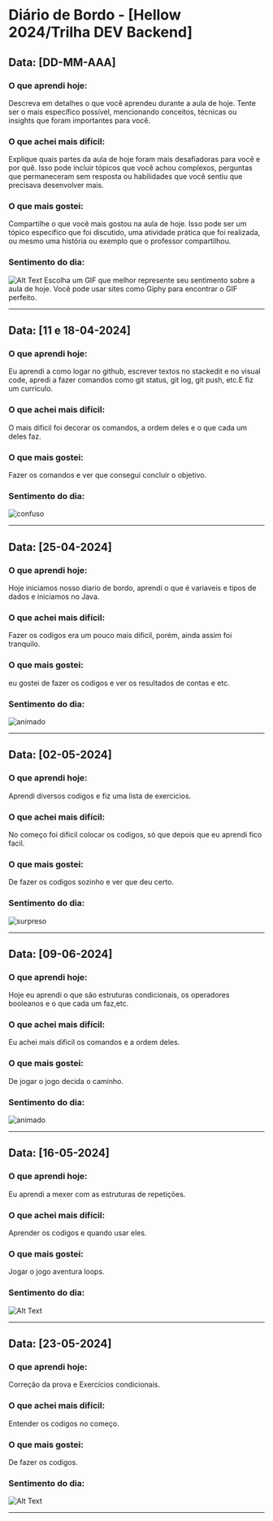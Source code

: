 # Diário de Bordo - [Hellow 2024/Trilha DEV Backend]


## Data: [DD-MM-AAA]

### O que aprendi hoje:
Descreva em detalhes o que você aprendeu durante a aula de hoje. Tente ser o mais específico possível, mencionando conceitos, técnicas ou insights que foram importantes para você.

### O que achei mais difícil:
Explique quais partes da aula de hoje foram mais desafiadoras para você e por quê. Isso pode incluir tópicos que você achou complexos, perguntas que permaneceram sem resposta ou habilidades que você sentiu que precisava desenvolver mais.

### O que mais gostei:
Compartilhe o que você mais gostou na aula de hoje. Isso pode ser um tópico específico que foi discutido, uma atividade prática que foi realizada, ou mesmo uma história ou exemplo que o professor compartilhou.

### Sentimento do dia:
![Alt Text](URL_DO_GIF)
Escolha um GIF que melhor represente seu sentimento sobre a aula de hoje. Você pode usar sites como Giphy para encontrar o GIF perfeito.

---

## Data: [11 e 18-04-2024]

### O que aprendi hoje:
Eu aprendi a como logar no github, escrever textos no stackedit e no visual code, apredi a fazer comandos como git status, git log, git push, etc.E fiz um curriculo.

### O que achei mais difícil:
O mais dificil foi decorar os comandos, a ordem deles e o que cada um deles faz.

### O que mais gostei:
Fazer os comandos e ver que consegui concluir o objetivo.

### Sentimento do dia:
![confuso](https://media4.giphy.com/media/lkdH8FmImcGoylv3t3/200.webp?cid=ecf05e47cpgbaoocnvyh1bj33h7mi3yp4x6mbyns0nfnatpf&ep=v1_gifs_search&rid=200.webp&ct=g)

---

## Data: [25-04-2024]

### O que aprendi hoje:
Hoje iniciamos nosso diario de bordo, aprendi o que é variaveis e tipos de dados e iniciamos no Java.

### O que achei mais difícil:
Fazer os codigos era um pouco mais dificil, porém, ainda assim foi tranquilo.

### O que mais gostei:
eu gostei de fazer os codigos e ver os resultados de contas e etc.

### Sentimento do dia:
![animado](https://media0.giphy.com/media/OLY40BwPRUWic/200.webp?cid=ecf05e472v0ll6x467bgyxabuc6takraergdf8a2r9xmurih&ep=v1_gifs_search&rid=200.webp&ct=g)

---

## Data: [02-05-2024]

### O que aprendi hoje:
Aprendi diversos codigos e fiz uma lista de exercicios.

### O que achei mais difícil:
No começo foi dificil colocar os codigos, só que depois que eu aprendi fico facil.

### O que mais gostei:
De fazer os codigos sozinho e ver que deu certo.

### Sentimento do dia:
![surpreso](https://media0.giphy.com/media/v1.Y2lkPTc5MGI3NjExNGQwbWVyNTM0MHBndjVyOWxkOGluY294MHc5bnM1cmZ6eXdzeXM2cyZlcD12MV9pbnRlcm5hbF9naWZfYnlfaWQmY3Q9Zw/Dg4TxjYikCpiGd7tYs/giphy.gif)

---

## Data: [09-06-2024]

### O que aprendi hoje:
Hoje eu aprendi o que são estruturas condicionais,  os operadores booleanos e o que cada um faz,etc.

### O que achei mais difícil:
Eu achei mais dificil os comandos e a ordem deles.

### O que mais gostei:
De jogar o jogo decida o caminho.

### Sentimento do dia:
![animado](https://media.giphy.com/media/v1.Y2lkPTc5MGI3NjExYndmZDhvbmI0dzEzd2kycnN0eWF4cjV3cTBuZnQxeGY2OHJjYWFmdSZlcD12MV9naWZzX3NlYXJjaCZjdD1n/Fu3OjBQiCs3s0ZuLY3/giphy.gif)

---

## Data: [16-05-2024]

### O que aprendi hoje:
Eu aprendi a mexer com as estruturas de repetições.

### O que achei mais difícil:
Aprender os codigos e quando usar eles.
### O que mais gostei:
Jogar o jogo aventura loops.
### Sentimento do dia:
![Alt Text](https://media.giphy.com/media/v1.Y2lkPTc5MGI3NjExdHF4MjVidTdpNWM1dTE4aHF5ZWl1dW4xaGQweWxtbjl6emEwaTEyMSZlcD12MV9naWZzX3NlYXJjaCZjdD1n/k1Psl92gw7YPSPYFKm/giphy.gif)


---

## Data: [23-05-2024]

### O que aprendi hoje:
Correção da prova e Exercícios condicionais.

### O que achei mais difícil:
Entender os codigos no começo.

### O que mais gostei:
De fazer os codigos.

### Sentimento do dia:
![Alt Text](https://media.giphy.com/media/BPJmthQ3YRwD6QqcVD/giphy.gif?cid=82a1493bk6crgj59nfgdxj3d3q4glwac8w0xt2a4djixqd6f&ep=v1_gifs_trending&rid=giphy.gif&ct=g)

---